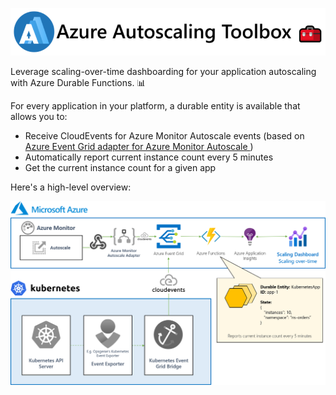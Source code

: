 ![](../../docs/media/logo/logo-with-name.png)

Leverage scaling-over-time dashboarding for your application autoscaling with Azure Durable Functions. 📊

For every application in your platform, a durable entity is available that allows you to:

- Receive CloudEvents for Azure Monitor Autoscale events (based on [Azure Event Grid adapter for Azure Monitor Autoscale
](https://github.com/tomkerkhove/azure-monitor-autoscale-to-event-grid-adapter))
- Automatically report current instance count every 5 minutes
- Get the current instance count for a given app

Here's a high-level overview:

![](../../media/stateful-app-instances.png)